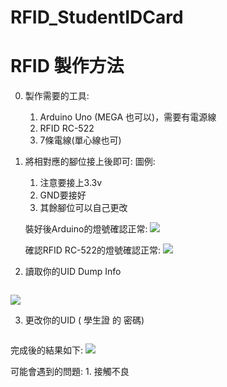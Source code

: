 # RFID_StudentIDCard
# RFID 製作方法
0. 製作需要的工具:
    1. Arduino Uno (MEGA 也可以)，需要有電源線
    2. RFID RC-522
    3. 7條電線(單心線也可)
1. 將相對應的腳位接上後即可:
    圖例:
    1. 注意要接上3.3v
    2. GND要接好
    3. 其餘腳位可以自己更改
        
    裝好後Arduino的燈號確認正常:
    ![](https://i.imgur.com/SVPP9YQ.jpg)

    確認RFID RC-522的燈號確認正常:
    ![](https://i.imgur.com/GMbdRss.jpg)

    
2. 讀取你的UID
    Dump Info 

```

```
![](https://i.imgur.com/lDfEBlE.png)


3. 更改你的UID ( 學生證 的 密碼)
```

```
完成後的結果如下:
![](https://i.imgur.com/9892abJ.png)

可能會遇到的問題:
    1. 接觸不良
